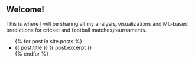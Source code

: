 ## Welcome!

This is where I will be sharing all my analysis, visualizations and ML-based predictions for cricket and football matches/tournaments.

<ul>
  {% for post in site.posts %}
    <li>
      <a href="{{ post.url }}">{{ post.title }}</a>
      {{ post.excerpt }}
    </li>
  {% endfor %}
</ul>